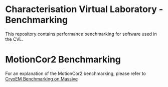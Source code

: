 # Characterisation Virtual Laboratory - Benchmarking

This repository contains performance benchmarking for software used in
the CVL.

# MotionCor2 Benchmarking

For an explanation of the MotionCor2 benchmarking, please refer to
[CryoEM Benchmarking on Massive](https://docs.massive.org.au/communities/cryo-em/cryo.html#benchmarking)

